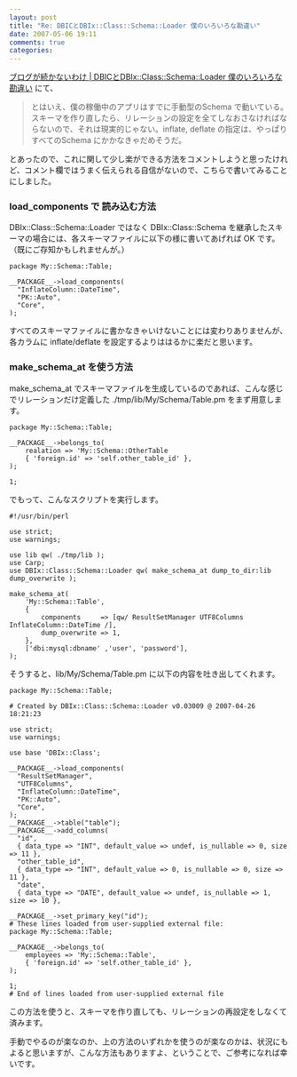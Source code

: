 ```yaml
---
layout: post
title: "Re: DBICとDBIx::Class::Schema::Loader 僕のいろいろな勘違い"
date: 2007-05-06 19:11
comments: true
categories: 
---
```

[ブログが続かないわけ | DBICとDBIx::Class::Schema::Loader 僕のいろいろな勘違い](http://en.yummy.stripper.jp/?eid=550053) にて、

> とはいえ、僕の稼働中のアプリはすでに手動型のSchema で動いている。スキーマを作り直したら、リレーションの設定を全てしなおさなければならないので、それは現実的じゃない。inflate, deflate の指定は、やっぱりすべてのSchema にかかなきゃだめそうだ。

とあったので、これに関して少し楽ができる方法をコメントしようと思ったけれど、コメント欄ではうまく伝えられる自信がないので、こちらで書いてみることにしました。

### load_components で 読み込む方法

DBIx::Class::Schema::Loader ではなく DBIx::Class::Schema を継承したスキーマの場合には、各スキーマファイルに以下の様に書いてあげれば OK です。（既にご存知かもしれませんが。）

    package My::Schema::Table;

    __PACKAGE__->load_components(
      "InflateColumn::DateTime",
      "PK::Auto",
      "Core",
    );

すべてのスキーマファイルに書かなきゃいけないことには変わりありませんが、各カラムに inflate/deflate を設定するよりははるかに楽だと思います。


### make\_schema\_at を使う方法

make\_schema\_at でスキーマファイルを生成しているのであれば、こんな感じでリレーションだけ定義した ./tmp/lib/My/Schema/Table.pm をまず用意します。

    package My::Schema::Table;
    
    __PACKAGE__->belongs_to(
        realation => 'My::Schema::OtherTable
        { 'foreign.id' => 'self.other_table_id' },
    );
    
    1;

でもって、こんなスクリプトを実行します。

    #!/usr/bin/perl
    
    use strict;
    use warnings;
    
    use lib qw( ./tmp/lib );
    use Carp;
    use DBIx::Class::Schema::Loader qw( make_schema_at dump_to_dir:lib dump_overwrite );
    
    make_schema_at(
        'My::Schema::Table',
        {
            components     => [qw/ ResultSetManager UTF8Columns InflateColumn::DateTime /],
            dump_overwrite => 1,
        },
        ['dbi:mysql:dbname' ,'user', 'password'],
    );

そうすると、lib/My/Schema/Table.pm に以下の内容を吐き出してくれます。

    package My::Schema::Table;

    # Created by DBIx::Class::Schema::Loader v0.03009 @ 2007-04-26 18:21:23

    use strict;
    use warnings;
    
    use base 'DBIx::Class';
    
    __PACKAGE__->load_components(
      "ResultSetManager",
      "UTF8Columns",
      "InflateColumn::DateTime",
      "PK::Auto",
      "Core",
    );
    __PACKAGE__->table("table");
    __PACKAGE__->add_columns(
      "id",
      { data_type => "INT", default_value => undef, is_nullable => 0, size => 11 },
      "other_table_id",
      { data_type => "INT", default_value => 0, is_nullable => 0, size => 11 },
      "date",
      { data_type => "DATE", default_value => undef, is_nullable => 1, size => 10 },
    
    __PACKAGE__->set_primary_key("id");
    # These lines loaded from user-supplied external file:
    package My::Schema::Table;
    
    __PACKAGE__->belongs_to(
        employees => 'My::Schema::Table',
        { 'foreign.id' => 'self.other_table_id' },
    );
    
    1;
    # End of lines loaded from user-supplied external file

この方法を使うと、スキーマを作り直しても、リレーションの再設定をしなくて済みます。

手動でやるのが楽なのか、上の方法のいずれかを使うのが楽なのかは、状況にもよると思いますが、こんな方法もありますよ、ということで、ご参考になれば幸いです。
